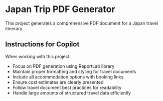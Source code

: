 <!-- Use this file to provide workspace-specific custom instructions to Copilot. For more details, visit https://code.visualstudio.com/docs/copilot/copilot-customization#_use-a-githubcopilotinstructionsmd-file -->

# Japan Trip PDF Generator

This project generates a comprehensive PDF document for a Japan travel itinerary.

## Instructions for Copilot

When working with this project:
- Focus on PDF generation using ReportLab library
- Maintain proper formatting and styling for travel documents
- Include all accommodation options with booking links
- Ensure cost estimates are clearly presented
- Follow travel document best practices for readability
- Handle large amounts of structured travel data efficiently
